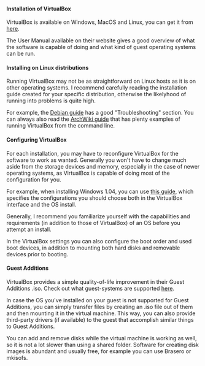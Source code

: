 #### Installation of VirtualBox
VirtualBox is available on Windows, MacOS and Linux, you can get it from [here](https://www.virtualbox.org/wiki/Downloads).

The User Manual available on their website gives a good overview of what the software is capable of doing and what kind of guest operating systems can be run.

#### Installing on Linux distributions
Running VirtualBox may not be as straightforward on Linux hosts as it is on other operating systems. I recommend carefully reading the installation guide created for your specific distribution, otherwise the likelyhood of running into problems is quite high. 

For example, the [Debian guide](https://wiki.debian.org/VirtualBox) has a good "Troubleshooting" section. You can always also read the [ArchWiki guide](https://wiki.archlinux.org/title/VirtualBox) that has plenty examples of running VirtualBox from the command line.

#### Configuring VirtualBox
For each installation, you may have to reconfigure VirtualBox for the software to work as wanted. Generally you won't have to change much aside from the storage devices and memory, especially in the case of newer operating systems, as VirtualBox is capable of doing most of the configuration for you.

For example, when installing Windows 1.04, you can use [this guide](https://i12bretro.github.io/tutorials/0066.html), which specifies the configurations you should choose both in the VirtualBox interface and the OS install. 

Generally, I recommend you familiarize yourself with the capabilities and requirements (in addition to those of VirtualBox) of an OS before you attempt an install.

In the VirtualBox settings you can also configure the boot order and used boot devices, in addition to mounting both hard disks and removable devices prior to booting. 

#### Guest Additions 
VirtualBox provides a simple quality-of-life improvement in their Guest Additions .iso. Check out what guest-systems are supported [here](https://docs.oracle.com/en/virtualization/virtualbox/7.0/user/guestadditions.html#additions-windows).

In case the OS you've installed on your guest is not supported for Guest Additions, you can simply transfer files by creating an .iso file out of them and then mounting it in the virtual machine. This way, you can also provide third-party drivers (if available) to the guest that accomplish similar things to Guest Additions.

You can add and remove disks while the virtual machine is working as well, so it is not a lot slower than using a shared folder. Software for creating disk images is abundant and usually free, for example you can use Brasero or mkisofs.

